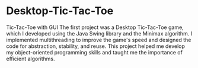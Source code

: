 # Desktop-Tic-Tac-Toe
Tic-Tac-Toe with GUI
The first project was a Desktop Tic-Tac-Toe game, which I developed using the Java Swing library and the Minimax algorithm. I implemented multithreading to improve the game's speed and designed the code for abstraction, stability, and reuse. This project helped me develop my object-oriented programming skills and taught me the importance of efficient algorithms.
